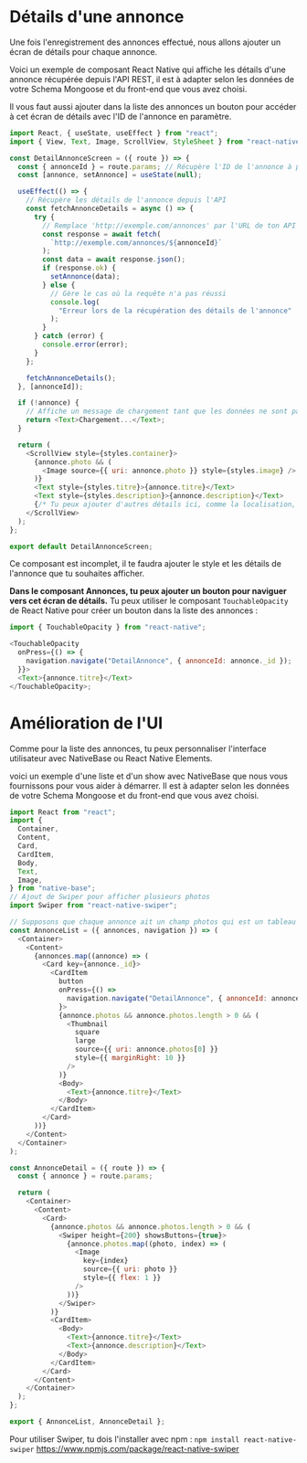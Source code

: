 # Détails d'une annonce

Une fois l'enregistrement des annonces effectué, nous allons ajouter un écran de détails pour chaque annonce.

Voici un exemple de composant React Native qui affiche les détails d'une annonce récupérée depuis l'API REST, il est à adapter selon les données de votre Schema Mongoose et du front-end que vous avez choisi.

Il vous faut aussi ajouter dans la liste des annonces un bouton pour accéder à cet écran de détails avec l'ID de l'annonce en paramètre.

```js
import React, { useState, useEffect } from "react";
import { View, Text, Image, ScrollView, StyleSheet } from "react-native";

const DetailAnnonceScreen = ({ route }) => {
  const { annonceId } = route.params; // Récupère l'ID de l'annonce à partir des paramètres de navigation
  const [annonce, setAnnonce] = useState(null);

  useEffect(() => {
    // Récupère les détails de l'annonce depuis l'API
    const fetchAnnonceDetails = async () => {
      try {
        // Remplace 'http://exemple.com/annonces' par l'URL de ton API
        const response = await fetch(
          `http://exemple.com/annonces/${annonceId}`
        );
        const data = await response.json();
        if (response.ok) {
          setAnnonce(data);
        } else {
          // Gère le cas où la requête n'a pas réussi
          console.log(
            "Erreur lors de la récupération des détails de l'annonce"
          );
        }
      } catch (error) {
        console.error(error);
      }
    };

    fetchAnnonceDetails();
  }, [annonceId]);

  if (!annonce) {
    // Affiche un message de chargement tant que les données ne sont pas prêtes
    return <Text>Chargement...</Text>;
  }

  return (
    <ScrollView style={styles.container}>
      {annonce.photo && (
        <Image source={{ uri: annonce.photo }} style={styles.image} />
      )}
      <Text style={styles.titre}>{annonce.titre}</Text>
      <Text style={styles.description}>{annonce.description}</Text>
      {/* Tu peux ajouter d'autres détails ici, comme la localisation, en formatant les données comme souhaité */}
    </ScrollView>
  );
};

export default DetailAnnonceScreen;
```

Ce composant est incomplet, il te faudra ajouter le style et les détails de l'annonce que tu souhaites afficher.

**Dans le composant Annonces, tu peux ajouter un bouton pour naviguer vers cet écran de détails.**
Tu peux utiliser le composant `TouchableOpacity` de React Native pour créer un bouton dans la liste des annonces :

```js
import { TouchableOpacity } from "react-native";

<TouchableOpacity
  onPress={() => {
    navigation.navigate("DetailAnnonce", { annonceId: annonce._id });
  }}>
  <Text>{annonce.titre}</Text>
</TouchableOpacity>;
```

# Amélioration de l'UI

Comme pour la liste des annonces, tu peux personnaliser l'interface utilisateur avec NativeBase ou React Native Elements.

voici un exemple d'une liste et d'un show avec NativeBase que nous vous fournissons pour vous aider à démarrer. Il est à adapter selon les données de votre Schema Mongoose et du front-end que vous avez choisi.

```js
import React from "react";
import {
  Container,
  Content,
  Card,
  CardItem,
  Body,
  Text,
  Image,
} from "native-base";
// Ajout de Swiper pour afficher plusieurs photos
import Swiper from "react-native-swiper";

// Supposons que chaque annonce ait un champ photos qui est un tableau d'URLs
const AnnonceList = ({ annonces, navigation }) => (
  <Container>
    <Content>
      {annonces.map((annonce) => (
        <Card key={annonce._id}>
          <CardItem
            button
            onPress={() =>
              navigation.navigate("DetailAnnonce", { annonceId: annonce._id })
            }>
            {annonce.photos && annonce.photos.length > 0 && (
              <Thumbnail
                square
                large
                source={{ uri: annonce.photos[0] }}
                style={{ marginRight: 10 }}
              />
            )}
            <Body>
              <Text>{annonce.titre}</Text>
            </Body>
          </CardItem>
        </Card>
      ))}
    </Content>
  </Container>
);

const AnnonceDetail = ({ route }) => {
  const { annonce } = route.params;

  return (
    <Container>
      <Content>
        <Card>
          {annonce.photos && annonce.photos.length > 0 && (
            <Swiper height={200} showsButtons={true}>
              {annonce.photos.map((photo, index) => (
                <Image
                  key={index}
                  source={{ uri: photo }}
                  style={{ flex: 1 }}
                />
              ))}
            </Swiper>
          )}
          <CardItem>
            <Body>
              <Text>{annonce.titre}</Text>
              <Text>{annonce.description}</Text>
            </Body>
          </CardItem>
        </Card>
      </Content>
    </Container>
  );
};

export { AnnonceList, AnnonceDetail };
```

Pour utiliser Swiper, tu dois l'installer avec npm :
`npm install react-native-swiper`
https://www.npmjs.com/package/react-native-swiper
